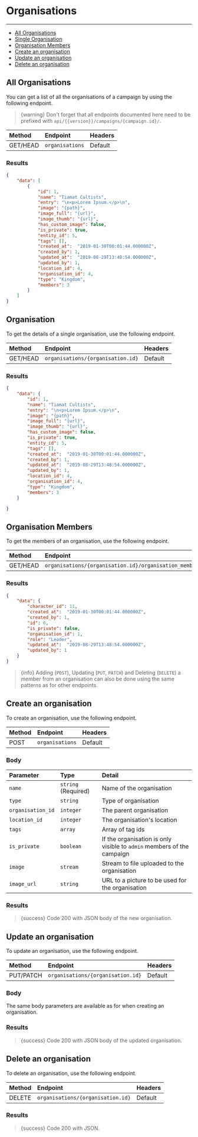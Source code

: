 # Organisations

---

- [All Organisations](#all-organisations)
- [Single Organisation](#organisation)
- [Organisation Members](#organisation-members)
- [Create an organisation](#create-organisation)
- [Update an organisation](#update-organisation)
- [Delete an organisation](#delete-organisation)

<a name="all-organisations"></a>
## All Organisations

You can get a list of all the organisations of a campaign by using the following endpoint.

> {warning} Don't forget that all endpoints documented here need to be prefixed with `api/{{version}}/campaigns/{campaign.id}/`.


| Method | Endpoint| Headers |
| :- |   :-   |  :-  |
| GET/HEAD | `organisations` | Default |

### Results
```json
{
    "data": [
        {
            "id": 1,
            "name": "Tiamat Cultists",
            "entry": "\n<p>Lorem Ipsum.</p>\n",
            "image": "{path}",
            "image_full": "{url}",
            "image_thumb": "{url}",
            "has_custom_image": false,
            "is_private": true,
            "entity_id": 5,
            "tags": [],
            "created_at":  "2019-01-30T00:01:44.000000Z",
            "created_by": 1,
            "updated_at":  "2019-08-29T13:48:54.000000Z",
            "updated_by": 1,
            "location_id": 4,
            "organisation_id": 4,
            "type": "Kingdom",
            "members": 3
        }
    ]
}
```


<a name="organisation"></a>
## Organisation

To get the details of a single organisation, use the following endpoint.

| Method | Endpoint| Headers |
| :- |   :-   |  :-  |
| GET/HEAD | `organisations/{organisation.id}` | Default |

### Results
```json
{
    "data": {
        "id": 1,
        "name": "Tiamat Cultists",
        "entry": "\n<p>Lorem Ipsum.</p>\n",
        "image": "{path}",
        "image_full": "{url}",
        "image_thumb": "{url}",
        "has_custom_image": false,
        "is_private": true,
        "entity_id": 5,
        "tags": [],
        "created_at":  "2019-01-30T00:01:44.000000Z",
        "created_by": 1,
        "updated_at":  "2019-08-29T13:48:54.000000Z",
        "updated_by": 1,
        "location_id": 4,
        "organisation_id": 4,
        "type": "Kingdom",
        "members": 3
    }

}
```


<a name="organisation-members"></a>
## Organisation Members

To get the members of an organisation, use the following endpoint.

| Method | Endpoint| Headers |
| :- |   :-   |  :-  |
| GET/HEAD | `organisations/{organisation.id}/organisation_members` | Default |

### Results
```json
{
    "data": {
        "character_id": 11,
        "created_at":  "2019-01-30T00:01:44.000000Z",
        "created_by": 1,
        "id": 6,
        "is_private": false,
        "organisation_id": 1,
        "role": "Leader",
        "updated_at":  "2019-08-29T13:48:54.000000Z",
        "updated_by": 1
    }
}
```

> {info} Adding (`POST`), Updating (`PUT`, `PATCH`) and Deleting (`DELETE`) a member from an organisation can also be done using the same patterns as for other endpoints.


<a name="create-organisation"></a>
## Create an organisation

To create an organisation, use the following endpoint.

| Method | Endpoint| Headers |
| :- |   :-   |  :-  |
| POST | `organisations` | Default |

### Body

| Parameter | Type | Detail |
| :- |   :-   |  :-  |
| `name` | `string` (Required) | Name of the organisation |
| `type` | `string` | Type of organisation |
| `organisation_id` | `integer` | The parent organisation |
| `location_id` | `integer` | The organisation's location |
| `tags` | `array` | Array of tag ids |
| `is_private` | `boolean` | If the organisation is only visible to `admin` members of the campaign |
| `image` | `stream` | Stream to file uploaded to the organisation |
| `image_url` | `string` | URL to a picture to be used for the organisation |

### Results

> {success} Code 200 with JSON body of the new organisation.


<a name="update-organisation"></a>
## Update an organisation

To update an organisation, use the following endpoint.

| Method | Endpoint| Headers |
| :- |   :-   |  :-  |
| PUT/PATCH | `organisations/{organisation.id}` | Default |

### Body

The same body parameters are available as for when creating an organisation.

### Results

> {success} Code 200 with JSON body of the updated organisation.


<a name="delete-organisation"></a>
## Delete an organisation

To delete an organisation, use the following endpoint.

| Method | Endpoint| Headers |
| :- |   :-   |  :-  |
| DELETE | `organisations/{organisation.id}` | Default |

### Results

> {success} Code 200 with JSON.
